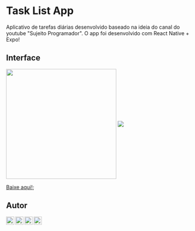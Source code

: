 # Task List App
Aplicativo de tarefas diárias desenvolvido baseado na ideia do canal do youtube "Sujeito Programador". O app foi desenvolvido com React Native + Expo!

## Interface
<img src="https://i.imgur.com/hWoSqFi.jpg" align="center" style="height: 300px"/>
<img src="https://i.imgur.com/bZ04qQp.jpg" align="center"/>



[Baixe aqui!](http://www.mediafire.com/file/1j3kn9967se3aby/TaskList-7da2ac75621d46018614bcc48e1decfe-signed.apk/file);


## Autor
<a target="_blank" href="https://www.linkedin.com/in/am%C3%B3s-aureliano-689a36187/">
  <img align="left" alt="LinkdeIN logo" width="22px" src="https://cdn.jsdelivr.net/npm/simple-icons@v3/icons/linkedin.svg" />
</a>
<a target="_blank" href="https://api.whatsapp.com/send?phone=5582993351194">
  <img align="left" alt="Whatsapp logo" width="22px" src="https://cdn.jsdelivr.net/npm/simple-icons@v3/icons/whatsapp.svg" />
</a>
<a target="_blank" href="https://www.instagram.com/amos_aureliano/">
  <img align="left" alt="Instagram" width="22px" src="https://cdn.jsdelivr.net/npm/simple-icons@v3/icons/instagram.svg" />
</a>

<a target="_blank" href="mailto:amos.aureliano@gmail.com">
  <img align="left" alt="Gmail" width="22px" src="https://cdn.jsdelivr.net/npm/simple-icons@v3/icons/gmail.svg" />
</a>
